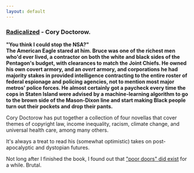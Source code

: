 ```yaml
---
layout: default
---
```


### [Radicalized](https://craphound.com/radicalized-full/) - Cory Doctorow.

**"You think I could stop the NSA?"**  
**The American Eagle stared at him. Bruce was one of the richest men who'd ever lived, a contractor on both the white and black sides of the Pentagon's budget, with clearances to match the Joint Chiefs. He owned his own covert armory, and an _overt_ armory, and corporations he had majority stakes in provided intelligence contracting to the entire roster of federal espionage and policing agencies, not to mention most major metros' police forces. He almost certainly got a paycheck every time the cops in Staten Island were advised by a machine-learning algorithm to go to the brown side of the Mason-Dixon line and start making Black people turn out their pockets and drop their pants.**

Cory Doctorow has put together a collection of four novellas that cover themes of copyright law, income inequality, racism, climate change, and universal health care, among many others.

It's always a treat to read his (somewhat optimistic) takes on post-apocalyptic and dystopian futures.

Not long after I finished the book, I found out that ["poor doors" did exist](https://www.theguardian.com/us-news/2015/jun/29/new-york-poor-door-low-income-tenants-rent) for a while. Brutal.
